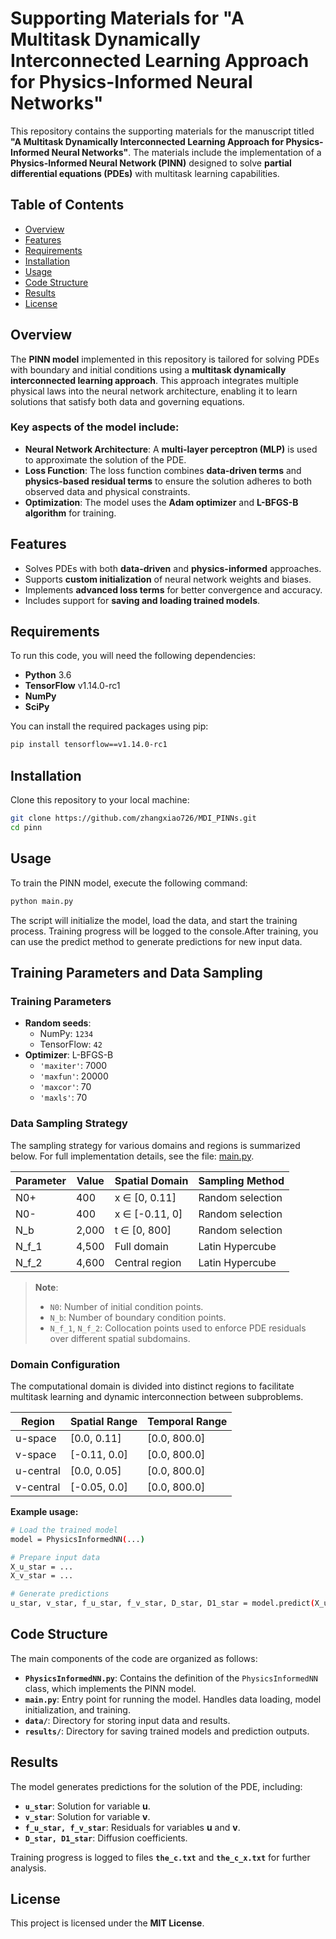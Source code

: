 # Supporting Materials for "A Multitask Dynamically Interconnected Learning Approach for Physics-Informed Neural Networks"

This repository contains the supporting materials for the manuscript titled **"A Multitask Dynamically Interconnected Learning Approach for Physics-Informed Neural Networks"**. The materials include the implementation of a **Physics-Informed Neural Network (PINN)** designed to solve **partial differential equations (PDEs)** with multitask learning capabilities.

## Table of Contents
- [Overview](#overview)
- [Features](#features)
- [Requirements](#requirements)
- [Installation](#installation)
- [Usage](#usage)
- [Code Structure](#code-structure)
- [Results](#results)
- [License](#license)

## Overview
The **PINN model** implemented in this repository is tailored for solving PDEs with boundary and initial conditions using a **multitask dynamically interconnected learning approach**. This approach integrates multiple physical laws into the neural network architecture, enabling it to learn solutions that satisfy both data and governing equations.

### Key aspects of the model include:
- **Neural Network Architecture**: A **multi-layer perceptron (MLP)** is used to approximate the solution of the PDE.
- **Loss Function**: The loss function combines **data-driven terms** and **physics-based residual terms** to ensure the solution adheres to both observed data and physical constraints.
- **Optimization**: The model uses the **Adam optimizer** and **L-BFGS-B algorithm** for training.

## Features
- Solves PDEs with both **data-driven** and **physics-informed** approaches.
- Supports **custom initialization** of neural network weights and biases.
- Implements **advanced loss terms** for better convergence and accuracy.
- Includes support for **saving and loading trained models**.

## Requirements
To run this code, you will need the following dependencies:

- **Python** 3.6
- **TensorFlow** v1.14.0-rc1
- **NumPy**
- **SciPy**

You can install the required packages using pip:

```bash
pip install tensorflow==v1.14.0-rc1 
```

## Installation
Clone this repository to your local machine:

```bash
git clone https://github.com/zhangxiao726/MDI_PINNs.git
cd pinn
```
## Usage
To train the PINN model, execute the following command:
```bash
python main.py
```
The script will initialize the model, load the data, and start the training process. Training progress will be logged to the console.After training, you can use the predict method to generate predictions for new input data. 


## Training Parameters and Data Sampling

### Training Parameters

- **Random seeds**:  
  - NumPy: `1234`  
  - TensorFlow: `42`  
- **Optimizer**: L-BFGS-B  
  - `'maxiter'`: 7000  
  - `'maxfun'`: 20000  
  - `'maxcor'`: 70  
  - `'maxls'`: 70  

### Data Sampling Strategy

The sampling strategy for various domains and regions is summarized below. For full implementation details, see the file: [main.py](https://github.com/zhangxiao726/MDI_PINNs/blob/main/main.py).

| Parameter | Value | Spatial Domain | Sampling Method     |
|----------|-------|----------------|----------------------|
| N0+       | 400   | x ∈ [0, 0.11]  | Random selection     |
| N0-        | 400   | x ∈ [-0.11, 0] | Random selection     |
| N_b      | 2,000 | t ∈ [0, 800]   | Random selection     |
| N_f_1    | 4,500 | Full domain    | Latin Hypercube      |
| N_f_2    | 4,600 | Central region | Latin Hypercube      |

> **Note**:  
> - `N0`: Number of initial condition points.  
> - `N_b`: Number of boundary condition points.  
> - `N_f_1`, `N_f_2`: Collocation points used to enforce PDE residuals over different spatial subdomains.

### Domain Configuration

The computational domain is divided into distinct regions to facilitate multitask learning and dynamic interconnection between subproblems.

| Region        | Spatial Range       | Temporal Range     |
|---------------|---------------------|--------------------|
| u-space       | [0.0, 0.11]         | [0.0, 800.0]       |
| v-space       | [-0.11, 0.0]        | [0.0, 800.0]       |
| u-central     | [0.0, 0.05]         | [0.0, 800.0]       |
| v-central     | [-0.05, 0.0]        | [0.0, 800.0]       |


**Example usage:**
```bash
# Load the trained model
model = PhysicsInformedNN(...)

# Prepare input data
X_u_star = ...
X_v_star = ...

# Generate predictions
u_star, v_star, f_u_star, f_v_star, D_star, D1_star = model.predict(X_u_star, X_v_star)
```

## Code Structure
The main components of the code are organized as follows:

- **`PhysicsInformedNN.py`**: Contains the definition of the `PhysicsInformedNN` class, which implements the PINN model.
- **`main.py`**: Entry point for running the model. Handles data loading, model initialization, and training.
- **`data/`**: Directory for storing input data and results.
- **`results/`**: Directory for saving trained models and prediction outputs.

## Results
The model generates predictions for the solution of the PDE, including:

- **`u_star`**: Solution for variable **u**.
- **`v_star`**: Solution for variable **v**.
- **`f_u_star, f_v_star`**: Residuals for variables **u** and **v**.
- **`D_star, D1_star`**: Diffusion coefficients.

Training progress is logged to files **`the_c.txt`** and **`the_c_x.txt`** for further analysis.

## License
This project is licensed under the **MIT License**. 
